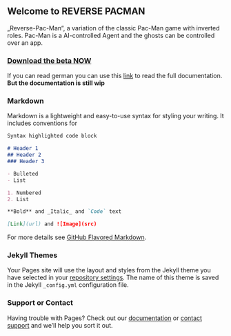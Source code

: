 ## Welcome to REVERSE PACMAN

„Reverse-Pac-Man“, a variation of the classic Pac-Man game with
inverted roles. Pac-Man is a AI-controlled Agent and the ghosts can be controlled over an app.

### [Download the beta NOW](https://github.com/Arcadianer/Reverse-Pacman/releases)

If you can read german you can use this [link]() to read the full documentation.
**But the documentation is still wip**

### Markdown

Markdown is a lightweight and easy-to-use syntax for styling your writing. It includes conventions for
	
```markdown
Syntax highlighted code block

# Header 1
## Header 2
### Header 3

- Bulleted
- List

1. Numbered
2. List

**Bold** and _Italic_ and `Code` text

[Link](url) and ![Image](src)
```

For more details see [GitHub Flavored Markdown](https://guides.github.com/features/mastering-markdown/).

### Jekyll Themes

Your Pages site will use the layout and styles from the Jekyll theme you have selected in your [repository settings](https://github.com/Arcadianer/Reverse-Pacman/settings). The name of this theme is saved in the Jekyll `_config.yml` configuration file.

### Support or Contact

Having trouble with Pages? Check out our [documentation](https://help.github.com/categories/github-pages-basics/) or [contact support](https://github.com/contact) and we’ll help you sort it out.
